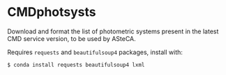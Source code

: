 # CMDphotsysts

Download and format the list of photometric systems present in the latest
CMD service version, to be used by ASteCA.

Requires `requests` and `beautifulsoup4` packages, install with:

    $ conda install requests beautifulsoup4 lxml
